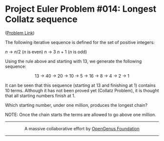 # Project Euler Problem #014: Longest Collatz sequence

([Problem Link](https://projecteuler.net/problem=14))

The following iterative sequence is defined for the set of positive integers:

_n_ → _n_/2 (_n_ is even)
_n_ → 3 _n_ + 1 (_n_ is odd)

Using the rule above and starting with 13, we generate the following sequence:

<p align="center">
13 → 40 → 20 → 10 → 5 → 16 → 8 → 4 → 2 → 1
</p>

It can be seen that this sequence (starting at 13 and finishing at 1) contains 10 terms. Although it has not been proved yet (Collatz Problem), it is thought that all starting numbers finish at 1.

Which starting number, under one million, produces the longest chain?

NOTE: Once the chain starts the terms are allowed to go above one million.

---

<p align="center">
	A massive collaborative effort by <a href="https://github.com/OpenGenus/cosmos">OpenGenus Foundation</a> 
</p>

---
